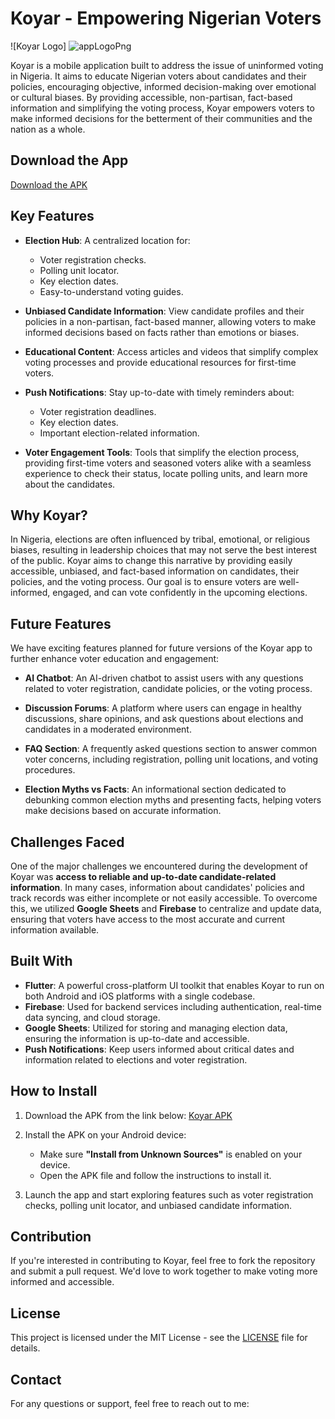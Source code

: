 # Koyar - Empowering Nigerian Voters


![Koyar Logo] ![appLogoPng](https://github.com/user-attachments/assets/a9966eef-df48-4a6c-b728-28f6b1b09cbe)

Koyar is a mobile application built to address the issue of uninformed voting in Nigeria. It aims to educate Nigerian voters about candidates and their policies, encouraging objective, informed decision-making over emotional or cultural biases. By providing accessible, non-partisan, fact-based information and simplifying the voting process, Koyar empowers voters to make informed decisions for the betterment of their communities and the nation as a whole.

## Download the App

[Download the APK](https://drive.google.com/file/d/1ZqFuEQ-LF7GPSRbF_Yb4W3MYEZ97iNrQ/view?usp=sharing)

## Key Features

- **Election Hub**: A centralized location for:
  - Voter registration checks.
  - Polling unit locator.
  - Key election dates.
  - Easy-to-understand voting guides.
  
- **Unbiased Candidate Information**: View candidate profiles and their policies in a non-partisan, fact-based manner, allowing voters to make informed decisions based on facts rather than emotions or biases.

- **Educational Content**: Access articles and videos that simplify complex voting processes and provide educational resources for first-time voters.

- **Push Notifications**: Stay up-to-date with timely reminders about:
  - Voter registration deadlines.
  - Key election dates.
  - Important election-related information.

- **Voter Engagement Tools**: Tools that simplify the election process, providing first-time voters and seasoned voters alike with a seamless experience to check their status, locate polling units, and learn more about the candidates.

## Why Koyar?

In Nigeria, elections are often influenced by tribal, emotional, or religious biases, resulting in leadership choices that may not serve the best interest of the public. Koyar aims to change this narrative by providing easily accessible, unbiased, and fact-based information on candidates, their policies, and the voting process. Our goal is to ensure voters are well-informed, engaged, and can vote confidently in the upcoming elections.

## Future Features

We have exciting features planned for future versions of the Koyar app to further enhance voter education and engagement:

- **AI Chatbot**: An AI-driven chatbot to assist users with any questions related to voter registration, candidate policies, or the voting process.
  
- **Discussion Forums**: A platform where users can engage in healthy discussions, share opinions, and ask questions about elections and candidates in a moderated environment.
  
- **FAQ Section**: A frequently asked questions section to answer common voter concerns, including registration, polling unit locations, and voting procedures.

- **Election Myths vs Facts**: An informational section dedicated to debunking common election myths and presenting facts, helping voters make decisions based on accurate information.

## Challenges Faced

One of the major challenges we encountered during the development of Koyar was **access to reliable and up-to-date candidate-related information**. In many cases, information about candidates' policies and track records was either incomplete or not easily accessible. To overcome this, we utilized **Google Sheets** and **Firebase** to centralize and update data, ensuring that voters have access to the most accurate and current information available.

## Built With

- **Flutter**: A powerful cross-platform UI toolkit that enables Koyar to run on both Android and iOS platforms with a single codebase.
- **Firebase**: Used for backend services including authentication, real-time data syncing, and cloud storage.
- **Google Sheets**: Utilized for storing and managing election data, ensuring the information is up-to-date and accessible.
- **Push Notifications**: Keep users informed about critical dates and information related to elections and voter registration.

## How to Install

1. Download the APK from the link below:
   [Koyar APK](https://drive.google.com/file/d/1ZqFuEQ-LF7GPSRbF_Yb4W3MYEZ97iNrQ/view?usp=sharing)
   
2. Install the APK on your Android device:
   - Make sure **"Install from Unknown Sources"** is enabled on your device.
   - Open the APK file and follow the instructions to install it.

3. Launch the app and start exploring features such as voter registration checks, polling unit locator, and unbiased candidate information.

<!--## Screenshots

 Add screenshots of the app here 
![Screenshot 1](https://your-screenshot1-url.com) <!-- Replace with your actual screenshot URL  
![Screenshot 2](https://your-screenshot2-url.com) --> <!-- Replace with your actual screenshot URL --> 

## Contribution

If you're interested in contributing to Koyar, feel free to fork the repository and submit a pull request. We'd love to work together to make voting more informed and accessible.

## License

This project is licensed under the MIT License - see the [LICENSE](LICENSE) file for details.

## Contact

For any questions or support, feel free to reach out to me:
 
